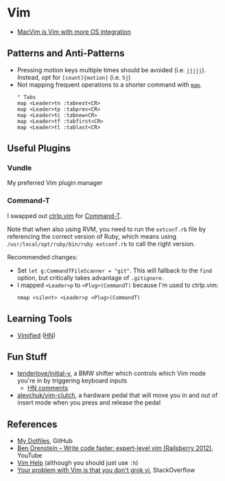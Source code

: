 # Vim

- [MacVim is Vim with more OS integration](https://stackoverflow.com/a/5894021)

## Patterns and Anti-Patterns

- Pressing motion keys multiple times should be avoided (i.e. `jjjjj`). Instead,
  opt for `[count]{motion}` (i.e. `5j`)
- Not mapping frequent operations to a shorter command with
  [`map`](https://vimhelp.org/map.txt.html#%3Amap).
  ```vim
  " Tabs
  map <Leader>tn :tabnext<CR>
  map <Leader>tp :tabprev<CR>
  map <Leader>tc :tabnew<CR>
  map <Leader>tf :tabfirst<CR>
  map <Leader>tl :tablast<CR>
  ```

## Useful Plugins

### Vundle

My preferred Vim plugin manager

### Command-T

I swapped out [ctrlp.vim](https://github.com/ctrlpvim/ctrlp.vim) for
[Command-T](https://github.com/wincent/command-t).

Note that when also using RVM, you need to run the `extconf.rb` file by
referencing the correct version of Ruby, which means using
`/usr/local/opt/ruby/bin/ruby extconf.rb` to call the right version.

Recommended changes:

- Set `let g:CommandTFileScanner = "git"`. This will fallback to the `find`
  option, but critically takes advantage of `.gitignore`.
- I mapped `<Leader>p` to `<Plug>(CommandT)` because I'm used to ctrlp.vim:
  ```vim
  nmap <silent> <Leader>p <Plug>(CommandT)
  ```

## Learning Tools

- [Vimified](https://www.vimified.com/)
  ([HN](https://news.ycombinator.com/item?id=32034625))

## Fun Stuff

- [tenderlove/initial-v](https://github.com/tenderlove/initial-v), a BMW shifter
  which controls which Vim mode you're in by triggering keyboard inputs
  - [HN comments](https://news.ycombinator.com/item?id=35004828)
- [alevchuk/vim-clutch](https://github.com/alevchuk/vim-clutch), a hardware
  pedal that will move you in and out of insert mode when you press and release
  the pedal

## References

- [My Dotfiles](https://github.com/b-turchyn/dotfiles), GitHub
- [Ben Orenstein – Write code faster: expert-level vim (Railsberry 2012)](https://www.youtube.com/watch?v=SkdrYWhh-8s),
  YouTube
- [Vim Help](https://vimhelp.org/) (although you should just use `:h`)
- [Your problem with Vim is that you don't grok vi](https://stackoverflow.com/a/1220118),
  StackOverflow
